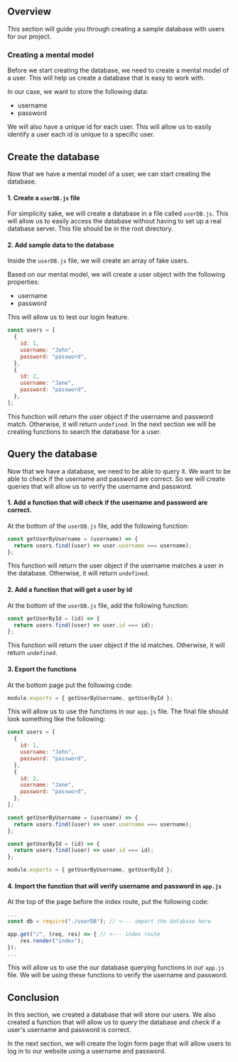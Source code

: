 ## Overview

This section will guide you through creating a sample database with users for our project.

### Creating a mental model

Before we start creating the database, we need to create a mental model of a user. This will help us create a database that is easy to work with.

In our case, we want to store the following data:

- username
- password

We will also have a unique id for each user. This will allow us to easily identify a user each id is unique to a specific user.

## Create the database

Now that we have a mental model of a user, we can start creating the database.

#### 1. Create a `userDB.js` file

For simplicity sake, we will create a database in a file called `userDB.js`. This will allow us to easily access the database without having to set up a real database server. This file should be in the root directory.

#### 2. Add sample data to the database

Inside the `userDB.js` file, we will create an array of fake users.

Based on our mental model, we will create a user object with the following properties:

- username
- password

This will allow us to test our login feature.

```js
const users = [
  {
    id: 1,
    username: "John",
    password: "password",
  },
  {
    id: 2,
    username: "Jane",
    password: "password",
  },
];
```

This function will return the user object if the username and password match. Otherwise, it will return `undefined`. In the next section we will be creating functions to search the database for a user.

## Query the database

Now that we have a database, we need to be able to query it. We want to be able to check if the username and password are correct. So we will create queries that will allow us to verify the username and password.

#### 1. Add a function that will check if the username and password are correct.

At the bottom of the `userDB.js` file, add the following function:

```js
const getUserByUsername = (username) => {
  return users.find((user) => user.username === username);
};
```

This function will return the user object if the username matches a user in the database. Otherwise, it will return `undefined`.

#### 2. Add a function that will get a user by id

At the bottom of the `userDB.js` file, add the following function:

```js
const getUserById = (id) => {
  return users.find((user) => user.id === id);
};
```

This function will return the user object if the id matches. Otherwise, it will return `undefined`.

#### 3. Export the functions

At the bottom page put the following code:

```js
module.exports = { getUserByUsername, getUserById };
```

This will allow us to use the functions in our `app.js` file. The final file should look something like the following:

```js
const users = [
  {
    id: 1,
    username: "John",
    password: "password",
  },
  {
    id: 2,
    username: "Jane",
    password: "password",
  },
];

const getUserByUsername = (username) => {
  return users.find((user) => user.username === username);
};

const getUserById = (id) => {
  return users.find((user) => user.id === id);
};

module.exports = { getUserByUsername, getUserById };
```

#### 4. Import the function that will verify username and password in `app.js`

At the top of the page before the index route, put the following code:

```js
...
const db = require("./userDB"); // <--- import the database here

app.get("/", (req, res) => { // <--- index route
    res.render("index");
});
...
```

This will allow us to use the our database querying functions in our `app.js` file. We will be using these functions to verify the username and password.

## Conclusion

In this section, we created a database that will store our users. We also created a function that will allow us to query the database and check if a user's username and password is correct.

In the next section, we will create the login form page that will allow users to log in to our website using a username and password.
